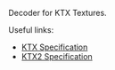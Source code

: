 Decoder for KTX Textures.

Useful links:

- [KTX Specification](http://paulbourke.net/dataformats/ktx/)
- [KTX2 Specification](https://github.khronos.org/KTX-Specification/)